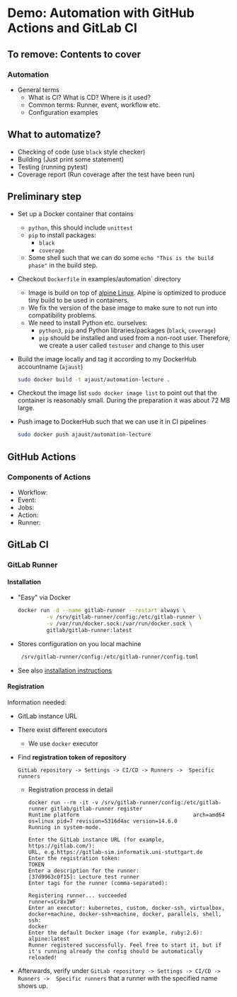 # Demo: Automation with GitHub Actions and GitLab CI

## To remove: Contents to cover

### Automation

- General terms
    - What is CI? What is CD? Where is it used?
    - Common terms: Runner, event, workflow etc.
    - Configuration examples


## What to automatize?

- Checking of code (use `black` style checker)
- Building (Just print some statement)
- Testing (running pytest)
- Coverage report (Run coverage after the test have been run)

## Preliminary step

- Set up a Docker container that contains
    - `python`, this should include `unittest`
    - `pip` to install packages:
        - `black`
        - `coverage`
    - Some shell such that we can do some `echo "This is the build phase"` in the build step.

- Checkout `Dockerfile` in examples/automation` directory
    - Image is build on top of [alpine Linux](https://www.alpinelinux.org). Alpine is optimized to produce tiny build to be used in containers.
    - We fix the version of the base image to make sure to not run into compatibility problems.
    - We need to install Python etc. ourselves:
        - `python3`, `pip` and Python libraries/packages (`black`, `coverage`)
        - `pip` should be installed and used from a non-root user. Therefore, we create a user called `testuser` and change to this user

- Build the image locally and tag it according to my DockerHub accountname (`ajaust`)

  ```bash
  sudo docker build -t ajaust/automation-lecture .
  ```

- Checkout the image list `sudo docker image list` to point out that the container is reasonably small. During the preparation it was about 72 MB large.
- Push image to DockerHub such that we can use it in CI pipelines

  ```bash
  sudo docker push ajaust/automation-lecture
  ```

## GitHub Actions

### Components of Actions

- Workflow:
- Event:
- Jobs:
- Action:
- Runner:

## GitLab CI

### GitLab Runner

#### Installation

- "Easy" via Docker

  ```bash
  docker run -d --name gitlab-runner --restart always \
           -v /srv/gitlab-runner/config:/etc/gitlab-runner \
           -v /var/run/docker.sock:/var/run/docker.sock \
           gitlab/gitlab-runner:latest
  ```

- Stores configuration on you local machine

  ```bash
   /srv/gitlab-runner/config:/etc/gitlab-runner/config.toml
   ```

- See also [installation instructions](https://docs.gitlab.com/runner/install/)

#### Registration

Information needed:
- GitLab instance URL
- There exist different executors
    - We use `docker` executor
- Find **registration token of repository**

  ```text
  GitLab repository -> Settings -> CI/CD -> Runners ->  Specific runners
  ```

  - Registration process in detail

    ```text
    docker run --rm -it -v /srv/gitlab-runner/config:/etc/gitlab-runner gitlab/gitlab-runner register
    Runtime platform                                    arch=amd64 os=linux pid=7 revision=5316d4ac version=14.6.0
    Running in system-mode.

    Enter the GitLab instance URL (for example, https://gitlab.com/):
    URL, e.g.https://gitlab-sim.informatik.uni-stuttgart.de
    Enter the registration token:
    TOKEN
    Enter a description for the runner:
    [37d9963c0f15]: Lecture test runner
    Enter tags for the runner (comma-separated):

    Registering runner... succeeded                     runner=sCr8x1WF
    Enter an executor: kubernetes, custom, docker-ssh, virtualbox, docker+machine, docker-ssh+machine, docker, parallels, shell, ssh:
    docker
    Enter the default Docker image (for example, ruby:2.6):
    alpine:latest
    Runner registered successfully. Feel free to start it, but if it's running already the config should be automatically reloaded!
    ```

- Afterwards, verify under `GitLab repository -> Settings -> CI/CD -> Runners ->  Specific runners` that a runner with the specified name shows up.
